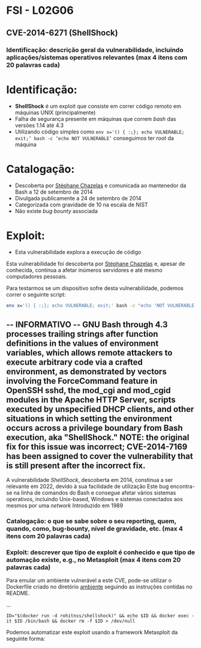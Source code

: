 # FSI - L02G06

## CVE-2014-6271 (ShellShock)

### Identificação: descrição geral da vulnerabilidade, incluindo aplicações/sistemas operativos relevantes (max 4 itens com 20 palavras cada)


# Identificação:

   - **ShellShock** é um exploit que consiste em correr código remoto em máquinas UNIX (principalmente)
   - Falha de segurança presente em máquinas que correm *bash* das versões 1.14 até 4.3
   - Utilizando código simples como `env x='() { :;}; echo VULNERABLE; exit;’ bash -c ‘echo NOT VULNERABLE’` conseguimos ter *root* da máquina

# Catalogação:

- Descoberta por [Stéphane Chazelas](https://unix.stackexchange.com/users/22565/st%c3%a9phane-chazelas) e comunicada ao mantenedor da Bash a 12 de setembro de 2014
- Divulgada publicamente a 24 de setembro de 2014
- Categorizada com gravidade de 10 na escala de NIST
- Não existe *bug bounty* associada


# Exploit:

   - Esta vulnerabilidade explora a execução de código

Esta vulnerabilidade foi descoberta por [Stéphane Chazelas](https://unix.stackexchange.com/users/22565/st%c3%a9phane-chazelas) e, apesar de conhecida, continua a afetar inúmeros servidores e até mesmo computadores pessoais.

Para testarmos se um dispositivo sofre desta vulnerabilidade, podemos correr o seguinte script:

```bash
env x='() { :;}; echo VULNERABLE; exit;' bash -c "echo 'NOT VULNERABLE'"
```

-- INFORMATIVO --
GNU Bash through 4.3 processes trailing strings after function definitions in the values of environment variables, which allows remote attackers to execute arbitrary code via a crafted environment, as demonstrated by vectors involving the ForceCommand feature in OpenSSH sshd, the mod_cgi and mod_cgid modules in the Apache HTTP Server, scripts executed by unspecified DHCP clients, and other situations in which setting the environment occurs across a privilege boundary from Bash execution, aka "ShellShock." NOTE: the original fix for this issue was incorrect; CVE-2014-7169 has been assigned to cover the vulnerability that is still present after the incorrect fix.
------------------

A vulnerabilidade *ShellShock*, descoberta em 2014, constinua a ser relevante em 2022, devido à sua facilidade de utilização
Este bug encontra-se na linha de comandos do Bash e consegue afetar vários sistemas operativos, incluindo Unix-based, Windows e sistemas conectados aos mesmos por uma *network*
Introduzido em 1989

### Catalogação: o que se sabe sobre o seu reporting, quem, quando, como, bug-bounty, nível de gravidade, etc. (max 4 itens com 20 palavras cada)





### Exploit: descrever que tipo de exploit é conhecido e que tipo de automação existe, e.g., no Metasploit (max 4 itens com 20 palavras cada)

Para emular um ambiente vulnerável a este CVE, pode-se utilizar o Dockerfile criado no diretório [ambiente](/ambiente/) seguindo as instruções contidas no README.

...

`ID="$(docker run -d rohitnss/shellshock)" && echo $ID && docker exec -it $ID /bin/bash && docker rm -f $ID > /dev/null`


Podemos automatizar este exploit usando a framework Metasploit da seguinte forma:
